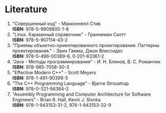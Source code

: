 # Literature

 1. "Совершенный код" - Макконнелл Стив  
    **ISBN:** 978-5-9909805-1-8
 2. "Linux. Карманный справочник" - Граннеман Скотт  
    **ISBN:** 978-5-907114-43-2
 3. "Приемы объектно-ориентированного проектирования. Паттерны проектирования." - Эрих Гамма, Джон Влиссидес  
    **ISBN:** 978-5-496-00389-6, 0-201-63361-2
 4. "Java - Методы программирования" - И. Н. Блинов, В. С. Романчик  
    **ISBN:** 978-985-7058-30-3
 5. "Effective Modern C++" - Scott Meyers  
    **ISBN:** 978-1-491-90399-5
 6. "The C++ Programming Language" - Bjarne Stroustrup  
    **ISBN:** 978-0-321-56384-2
 7. "Assembly Programming and Computer Architecture for Software Engineers" - Brian R. Hall, Kevin J. Slonka  
    **ISBN:** 978-1-943153-31-2, 978-1-943153-32-9

